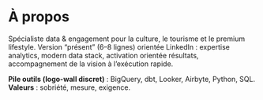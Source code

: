 # À propos

Spécialiste data & engagement pour la culture, le tourisme et le premium lifestyle.
Version “présent” (6–8 lignes) orientée LinkedIn : expertise analytics, modern data stack, activation orientée résultats, accompagnement de la vision à l’exécution rapide.

**Pile outils (logo-wall discret)** : BigQuery, dbt, Looker, Airbyte, Python, SQL.  
**Valeurs** : sobriété, mesure, exigence.
